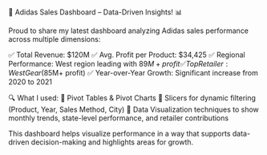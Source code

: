 🚀 Adidas Sales Dashboard – Data-Driven Insights! 📊

Proud to share my latest dashboard analyzing Adidas sales performance across multiple dimensions:

✅ Total Revenue: $120M
✅ Avg. Profit per Product: $34,425
✅ Regional Performance: West region leading with $89M+ profit
✅ Top Retailer: West Gear ($85M+ profit)
✅ Year-over-Year Growth: Significant increase from 2020 to 2021

🔍 What I used:
📌 Pivot Tables & Pivot Charts
📌 Slicers for dynamic filtering (Product, Year, Sales Method, City)
📌 Data Visualization techniques to show monthly trends, state-level performance, and retailer contributions

This dashboard helps visualize performance in a way that supports data-driven decision-making and highlights areas for growth.
